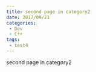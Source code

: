```yaml
---
title: second page in category2
date: 2017/09/21
categories:
 - Dev
 - C++
tags:
 - test4
---
```


second page in category2